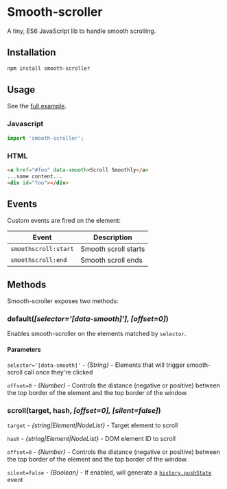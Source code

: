 # Smooth-scroller

A tiny, ES6 JavaScript lib to handle smooth scrolling.

## Installation

```sh
npm install smooth-scroller
```

## Usage

See the [full example](./example).

### Javascript

```js
import 'smooth-scroller';
```

### HTML

```html
<a href="#foo" data-smooth>Scroll Smoothly</a>
...some content...
<div id="foo"></div>
```

## Events

Custom events are fired on the element:

| Event                | Description          |
|----------------------|----------------------|
| `smoothscroll:start` | Smooth scroll starts |
| `smoothscroll:end`   | Smooth scroll ends   |

## Methods

Smooth-scroller exposes two methods:

### default(_[selector='[data-smooth]'], [offset=0]_)

Enables smooth-scroller on the elements matched by `selector`.

#### Parameters

`selector='[data-smooth]'` - _{String}_ - Elements that will trigger smooth-scroll call once they're clicked

`offset=0` - _{Number}_ - Controls the distance (negative or positive) between the top border of the element and the top border of the window.

### scroll(target, hash, _[offset=0], [silent=false]_)

`target` - _{string|Element|NodeList}_ - Target element to scroll

`hash` - _{string|Element|NodeList}_ - DOM element ID to scroll

`offset=0` - _{Number}_ - Controls the distance (negative or positive) between the top border of the element and the top border of the window.

`silent=false` - _{Boolean}_ - If enabled, will generate a [`history.pushState`](https://developer.mozilla.org/en-US/docs/Web/API/History_API) event
